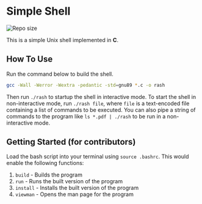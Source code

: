 # Simple Shell

![Repo size](https://img.shields.io/github/repo-size/Elmahdi1962/simple_shell)

This is a simple Unix shell implemented in __C__.

## How To Use

Run the command below to build the shell.

```bash
gcc -Wall -Werror -Wextra -pedantic -std=gnu89 *.c -o rash
```

Then run `./rash` to startup the shell in interactive mode. To start the shell in non-interactive mode, run `./rash file`, where `file` is a text-encoded file containing a list of commands to be executed. You can also pipe a string of commands to the program like `ls *.pdf | ./rash` to be run in a non-interactive mode.

## Getting Started (for contributors)

Load the bash script into your terminal using `source .bashrc`. This would enable the following functions:

1. `build` - Builds the program
2. `run` - Runs the built version of the program
3. `install` - Installs the built version of the program
4. `viewman` - Opens the man page for the program
